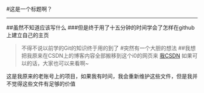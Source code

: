 #这是一个标题啊？

________
##虽然不知道应该写什么
###但是终于用了十五分钟的时间学会了怎样在github上建立自己的主页
>不得不说以前学的Git的知识终于用的到了
#突然有一个大胆的想法
##我想把我原来在CSDN上的博客内容全部搬移到这个i0的网页来
[我CSDN](http://blog.csdn.net/sdlwzzm19971226)
> 如果可以的话，大家也可以来看啊~

这是我原来的老账号上的项目，如果我有时间，我会重新维护这些文件，但是我并不觉得这些文件有足够的价值
